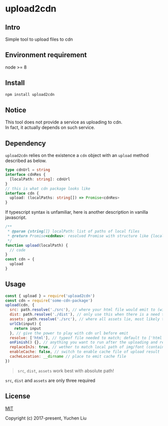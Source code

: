 # upload2cdn

## Intro

Simple tool to upload files to cdn

## Environment requirement

node >= 8

## Install

```bash
npm install upload2cdn
```

## Notice

This tool does not provide a service as uploading to cdn.<br>
In fact, it actually depends on such service.<br>

## Dependency

`upload2cdn` relies on the existence a `cdn` object with an `upload` method described as below.

```typescript
type cdnUrl = string
interface cdnRes {
  [localPath: string]: cdnUrl
}
// this is what cdn package looks like
interface cdn {
  upload: (localPaths: string[]) => Promise<cdnRes>
}
```

If typescript syntax is unfamiliar, here is another description in vanilla javascript.

```js
/**
 * @param {string[]} localPath: list of paths of local files
 * @return Promise<cdnRes>: resolved Promise with structure like {localPath: cdnUrl}
 */
function upload(localPath) {
  // code
}
const cdn = {
  upload
}
```

## Usage

```js
const { upload } = require('upload2cdn')
const cdn = require('some-cdn-package')
upload(cdn, {
  src: path.resolve('./src'), // where your html file would emit to (with reference to local js/css files)
  dist: path.resolve('./dist'), // only use this when there is a need to separate origin outputs with cdn ones
  assets: path.resolve('./src'), // where all assets lie, most likely the same as src property
  urlCb(input) {
    return input
  }, // give the power to play with cdn url before emit
  resolve: ['html'], // typeof file needed to match; default to ['html']
  onFinish() {}, // anything you want to run after the uploading and replacing process
  replaceInJs: true, // wether to match local path of img/font (contained in assets directory) in js files and replace them with cdn ones
  enableCache: false, // switch to enable cache file of upload result
  cacheLocation: __dirname // place to emit cache file
})
```

> `src`, `dist`, `assets` work best with absolute path!

`src`, `dist` and `assets` are only three required

## License

[MIT](http://opensource.org/licenses/MIT)

Copyright (c) 2017-present, Yuchen Liu
